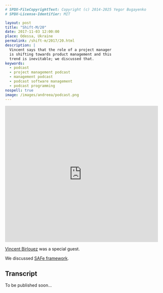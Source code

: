 ```yaml
---
# SPDX-FileCopyrightText: Copyright (c) 2014-2025 Yegor Bugayenko
# SPDX-License-Identifier: MIT

layout: post
title: "Shift-M/20"
date: 2017-11-03 12:00:00
place: Odessa, Ukraine
permalink: /shift-m/2017/20.html
description: |
  Vincent says that the role of a project manager
  is shifting towards product management and this
  trend is inevitable; we discussed that.
keywords:
  - podcast
  - project management podcast
  - management podcast
  - podcast software management
  - podcast programming
nospell: true
image: /images/andreea/podcast.png
---
```


<iframe width="100%" height="450" scrolling="no" frameborder="no" src="https://w.soundcloud.com/player/?url=https%3A//api.soundcloud.com/tracks/350690956%3Fsecret_token%3Ds-MOh8L&amp;color=%23ff5500&amp;auto_play=false&amp;hide_related=false&amp;show_comments=true&amp;show_user=true&amp;show_reposts=false&amp;show_teaser=true&amp;visual=true"></iframe>

[Vincent Birlouez](https://www.linkedin.com/in/vincentbirlouez/)
was a special guest.

We discussed [SAFe framework](https://www.scaledagileframework.com/).

## Transcript

To be published soon...
